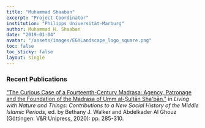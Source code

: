 ```yaml
---
title: "Muhammad Shaaban"
excerpt: "Project Coordinator"
institution: "Philipps Universität-Marburg"
author: Muhammad H. Shaaban
date: "2019-01-04"
avatar: "/assets/images/EGYLandscape_logo_square.png"
toc: false
toc_sticky: false
layout: single
---
```


### Recent Publications

["The Curious Case of a Fourteenth-Century Madrasa: Agency, Patronage and the Foundation of the Madrasa of Umm al-Ṣultān Sha'bān,"](https://www.vandenhoeck-ruprecht-verlage.com/themen-entdecken/theologie-und-religion/islamwissenschaft/55252/living-with-nature-and-things) in *Living with Nature and Things: Contributions to a New Social History of the Middle Islamic Periods*, ed. by Bethany J. Walker and Abdelkader Al Ghouz (Göttingen: V&R Unipress, 2020): pp. 285-310.
